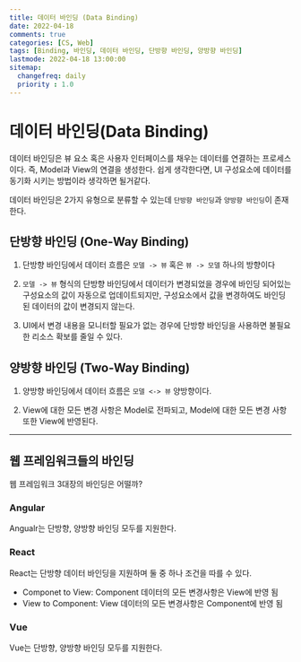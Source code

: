 ```yaml
---
title: 데이터 바인딩 (Data Binding)
date: 2022-04-18
comments: true
categories: [CS, Web]
tags: [Binding, 바인딩, 데이터 바인딩, 단방향 바인딩, 양방향 바인딩]
lastmode: 2022-04-18 13:00:00
sitemap:
  changefreq: daily
  priority : 1.0
---
```


# 데이터 바인딩(Data Binding)

데이터 바인딩은 뷰 요소 혹은 사용자 인터페이스를 채우는 데이터를 연결하는 프로세스이다. 즉, Model과 View의 연결을 생성한다.
쉽게 생각한다면, UI 구성요소에 데이터를 동기화 시키는 방법이라 생각하면 될거같다.

데이터 바인딩은 2가지 유형으로 분류할 수 있는데 `단방향 바인딩`과 `양방향 바인딩`이 존재한다.

## 단방향 바인딩 (One-Way Binding)

1. 단방향 바인딩에서 데이터 흐름은 `모델 -> 뷰` 혹은 `뷰 -> 모델` 하나의 방향이다

2. `모델 -> 뷰` 형식의 단방향 바인딩에서 데이터가 변경되었을 경우에 바인딩 되어있는  구성요소의 값이 자동으로 업데이트되지만, 구성요소에서 값을 변경하여도 바인딩 된 데이터의 값이 변경되지 않는다.

3. UI에서 변경 내용을 모니터할 필요가 없는 경우에 단방향 바인딩을 사용하면 불필요한 리소스 확보를 줄일 수 있다.


## 양방향 바인딩 (Two-Way Binding)

1. 양방향 바인딩에서 데이터 흐름은 `모델 <-> 뷰` 양방향이다.

2. View에 대한 모든 변경 사항은 Model로 전파되고, Model에 대한 모든 변경 사항 또한 View에 반영된다.

---

## 웹 프레임워크들의 바인딩

웹 프레임워크 3대장의 바인딩은 어떨까?

### Angular
Angualr는 단방향, 양방향 바인딩 모두를 지원한다.

### React
React는 단방향 데이터 바인딩을 지원하며 둘 중 하나 조건을 따를 수 있다.  

* Componet to View: Component 데이터의 모든 변경사항은 View에 반영 됨
* View to Component: View 데이터의 모든 변경사항은 Component에 반영 됨

### Vue
Vue는 단방향, 양방향 바인딩 모두를 지원한다.